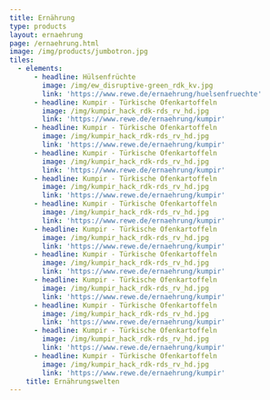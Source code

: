 ```yaml
---
title: Ernährung
type: products
layout: ernaehrung
page: /ernaehrung.html
image: /img/products/jumbotron.jpg
tiles:
  - elements:
      - headline: Hülsenfrüchte
        image: /img/ew_disruptive-green_rdk_kv.jpg
        link: 'https://www.rewe.de/ernaehrung/huelsenfruechte'
      - headline: Kumpir - Türkische Ofenkartoffeln
        image: /img/kumpir_hack_rdk-rds_rv_hd.jpg
        link: 'https://www.rewe.de/ernaehrung/kumpir'
      - headline: Kumpir - Türkische Ofenkartoffeln
        image: /img/kumpir_hack_rdk-rds_rv_hd.jpg
        link: 'https://www.rewe.de/ernaehrung/kumpir'
      - headline: Kumpir - Türkische Ofenkartoffeln
        image: /img/kumpir_hack_rdk-rds_rv_hd.jpg
        link: 'https://www.rewe.de/ernaehrung/kumpir'
      - headline: Kumpir - Türkische Ofenkartoffeln
        image: /img/kumpir_hack_rdk-rds_rv_hd.jpg
        link: 'https://www.rewe.de/ernaehrung/kumpir'
      - headline: Kumpir - Türkische Ofenkartoffeln
        image: /img/kumpir_hack_rdk-rds_rv_hd.jpg
        link: 'https://www.rewe.de/ernaehrung/kumpir'
      - headline: Kumpir - Türkische Ofenkartoffeln
        image: /img/kumpir_hack_rdk-rds_rv_hd.jpg
        link: 'https://www.rewe.de/ernaehrung/kumpir'
      - headline: Kumpir - Türkische Ofenkartoffeln
        image: /img/kumpir_hack_rdk-rds_rv_hd.jpg
        link: 'https://www.rewe.de/ernaehrung/kumpir'
      - headline: Kumpir - Türkische Ofenkartoffeln
        image: /img/kumpir_hack_rdk-rds_rv_hd.jpg
        link: 'https://www.rewe.de/ernaehrung/kumpir'
      - headline: Kumpir - Türkische Ofenkartoffeln
        image: /img/kumpir_hack_rdk-rds_rv_hd.jpg
        link: 'https://www.rewe.de/ernaehrung/kumpir'
      - headline: Kumpir - Türkische Ofenkartoffeln
        image: /img/kumpir_hack_rdk-rds_rv_hd.jpg
        link: 'https://www.rewe.de/ernaehrung/kumpir'
      - headline: Kumpir - Türkische Ofenkartoffeln
        image: /img/kumpir_hack_rdk-rds_rv_hd.jpg
        link: 'https://www.rewe.de/ernaehrung/kumpir'                                                                       
    title: Ernährungswelten
---
```


